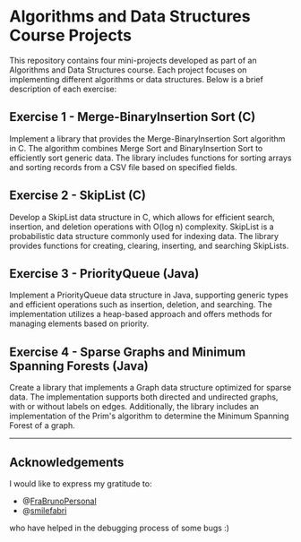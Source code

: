 # Algorithms and Data Structures Course Projects

This repository contains four mini-projects developed as part of an Algorithms and Data Structures course. Each project focuses on implementing different algorithms or data structures. Below is a brief description of each exercise:

## Exercise 1 - Merge-BinaryInsertion Sort (C)

Implement a library that provides the Merge-BinaryInsertion Sort algorithm in C. The algorithm combines Merge Sort and BinaryInsertion Sort to efficiently sort generic data. The library includes functions for sorting arrays and sorting records from a CSV file based on specified fields.

## Exercise 2 - SkipList (C)

Develop a SkipList data structure in C, which allows for efficient search, insertion, and deletion operations with O(log n) complexity. SkipList is a probabilistic data structure commonly used for indexing data. The library provides functions for creating, clearing, inserting, and searching SkipLists.

## Exercise 3 - PriorityQueue (Java)

Implement a PriorityQueue data structure in Java, supporting generic types and efficient operations such as insertion, deletion, and searching. The implementation utilizes a heap-based approach and offers methods for managing elements based on priority.

## Exercise 4 - Sparse Graphs and Minimum Spanning Forests (Java)

Create a library that implements a Graph data structure optimized for sparse data. The implementation supports both directed and undirected graphs, with or without labels on edges. Additionally, the library includes an implementation of the Prim's algorithm to determine the Minimum Spanning Forest of a graph.

---

## Acknowledgements

I would like to express my gratitude to:

- @[FraBrunoPersonal](https://github.com/FraBrunoPersonal) 
- @[smilefabri](https://github.com/smilefabri)

who have helped in the debugging process of some bugs :)
